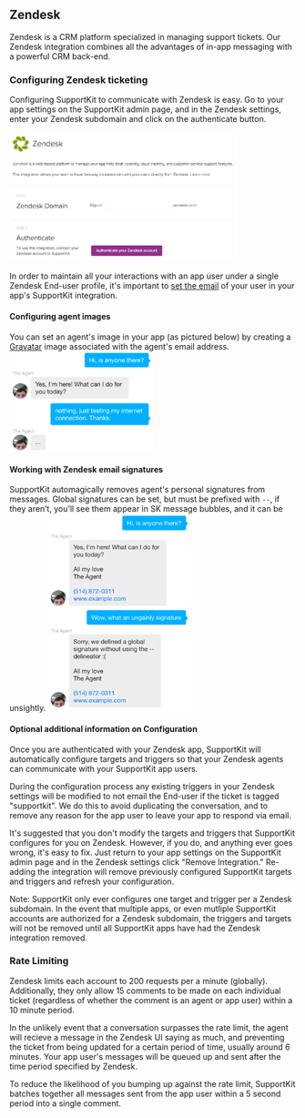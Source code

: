## Zendesk

Zendesk is a CRM platform specialized in managing support tickets. Our Zendesk integration combines all the advantages of in-app messaging with a powerful CRM back-end.

### Configuring Zendesk ticketing

Configuring SupportKit to communicate with Zendesk is easy. Go to your app settings on the SupportKit admin page, and in the Zendesk settings, enter your Zendesk subdomain and click on the authenticate button.

<img style="width:50%; min-width:400px; max-width:800px;" src="/images/zendesk_integration.png" alt="Configure Zendesk integration page"/>

In order to maintain all your interactions with an app user under a single Zendesk End-user profile, it's important to <a href="#identifying-your-users">set the email</a> of your user in your app's SupportKit integration.

#### Configuring agent images
You can set an agent's image in your app (as pictured below) by creating a <a href="http://www.gravatar.com/">Gravatar</a> image associated with the agent's email address.
<img style="width:50%; min-width:200px; max-width:400px;" src="/images/agent_thumb.png" alt="Set agent images"/>

#### Working with Zendesk email signatures

SupportKit automagically removes agent's personal signatures from messages. Global signatures can be set, but must be prefixed with `--`, if they aren’t, you’ll see them appear in SK message bubbles, and it can be unsightly.
<img style="width:50%; min-width:200px; max-width:400px;" src="/images/unsightly_signature.png" alt="Oops, how unsightly"/>

#### Optional additional information on Configuration

Once you are authenticated with your Zendesk app, SupportKit will automatically configure targets and triggers so that your Zendesk agents can communicate with your SupportKit app users.

During the configuration process any existing triggers in your Zendesk settings will be modified to not email the End-user if the ticket is tagged "supportkit". We do this to avoid duplicating the conversation, and to remove any reason for the app user to leave your app to respond via email.

It's suggested that you don't modify the targets and triggers that SupportKit configures for you on Zendesk. However, if you do, and anything ever goes wrong, it's easy to fix. Just return to your app settings on the SupportKit admin page and in the Zendesk settings click "Remove Integration." Re-adding the integration will remove previously configured SupportKit targets and triggers and refresh your configuration.

Note: SupportKit only ever configures one target and trigger per a Zendesk subdomain. In the event that multiple apps, or even mutliple SupportKit accounts are authorized for a Zendesk subdomain, the triggers and targets will not be removed until all SupportKit apps have had the Zendesk integration removed.

### Rate Limiting
Zendesk limits each account to 200 requests per a minute (globally). Additionally, they only allow 15 comments to be made on each individual ticket (regardless of whether the comment is an agent or app user) within a 10 minute period.

In the unlikely event that a conversation surpasses the rate limit, the agent will recieve a message in the Zendesk UI saying as much, and preventing the ticket from being updated for a certain period of time, usually around 6 minutes. Your app user's messages will be queued up and sent after the time period specified by Zendesk.

To reduce the likelihood of you bumping up against the rate limit, SupportKit batches together all messages sent from the app user within a 5 second period into a single comment.
